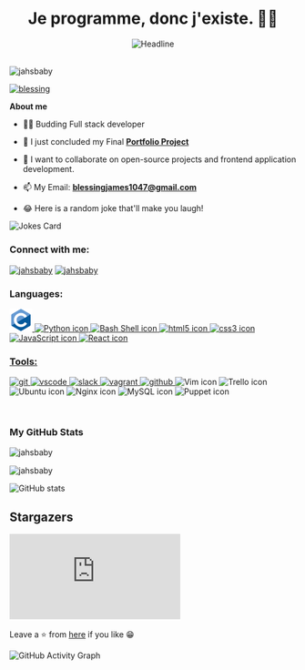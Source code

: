 <h1 align="center"> Je programme, donc j'existe. 👨‍💻 </h1>
 <div align="center">
  <img src="https://readme-typing-svg.herokuapp.com?color=0000FF&size=32&center=true&vCenter=true&width=600&height=50&lines=%F0%9F%91%8B+Hi,+I'm+Blessing+James;Passionate+Problem+Solver;👩‍💻+++Front-End+Developer;Software+Engineer;Freelancer;Open-Source+Enthusiast" alt="Headline" />
 </div>

 <br>

<p align="left"> <img src="https://www.google.com/imgres?q=a%20frontend%20dev%20logo%20png&imgurl=https%3A%2F%2Fpng.pngtree.com%2Fpng-clipart%2F20231005%2Foriginal%2Fpngtree-monochrome-icon-for-frontend-development-logo-web-design-infographics-vector-png-image_12962608.png&imgrefurl=https%3A%2F%2Fpngtree.com%2Ffreepng%2Fmonochrome-icon-for-frontend-development-logo-web-design-infographics-vector_12962608.html&docid=iYPc6GHGXOtpRM&tbnid=8YHpzIRhrHIxXM&vet=12ahUKEwjdmN-g_bCJAxVfXUEAHffUJj0QM3oECBkQAA..i&w=1200&h=752&hcb=2&ved=2ahUKEwjdmN-g_bCJAxVfXUEAHffUJj0QM3oECBkQAA" alt="jahsbaby" /></p>

<p align="left"> <a href="https://medium.com/@blessingjames1047" target="blank"><img src="https://www.google.com/imgres?q=a%20frontend%20dev%20logo%20png&imgurl=https%3A%2F%2Fpng.pngtree.com%2Fpng-clipart%2F20231005%2Foriginal%2Fpngtree-monochrome-icon-for-frontend-development-logo-web-design-infographics-vector-png-image_12962608.png&imgrefurl=https%3A%2F%2Fpngtree.com%2Ffreepng%2Fmonochrome-icon-for-frontend-development-logo-web-design-infographics-vector_12962608.html&docid=iYPc6GHGXOtpRM&tbnid=8YHpzIRhrHIxXM&vet=12ahUKEwjdmN-g_bCJAxVfXUEAHffUJj0QM3oECBkQAA..i&w=1200&h=752&hcb=2&ved=2ahUKEwjdmN-g_bCJAxVfXUEAHffUJj0QM3oECBkQAA" alt="blessing" /></a> </p>

**About me**

- 👩‍💻 Budding Full stack developer

- 🔭 I just concluded my Final [**Portfolio Project**](https://portfolio-bay-eight-58.vercel.app/)

- 👯 I want to collaborate on open-source projects and frontend application development.


- 📫 My Email: **blessingjames1047@gmail.com**

- 😂 Here is a random joke that'll make you laugh!

![Jokes Card](https://readme-jokes.vercel.app/api?theme=algolia&borderColor=white)

<h3 align="left">Connect with me:</h3>
<p align="left">
<a href="https://x.com/Blessin86996687" target="blank"><img align="center" src="https://raw.githubusercontent.com/rahuldkjain/github-profile-readme-generator/master/src/images/icons/Social/twitter.svg" alt="jahsbaby" height="30" width="40" /></a>
<a href="https://www.linkedin.com/in/blessing-james-akanimoh" target="blank"><img align="center" src="https://raw.githubusercontent.com/rahuldkjain/github-profile-readme-generator/master/src/images/icons/Social/linked-in-alt.svg" alt="jahsbaby" height="30" width="40" /></a>
</p>

<h3 align="left">Languages:</h3>
<p align="left">
  <a href="https://www.cprogramming.com/" target="_blank" rel="noreferrer">
    <img src="https://raw.githubusercontent.com/devicons/devicon/master/icons/c/c-original.svg" alt="c" width="40" title="C" height="40"/>
  <img loading="lazy" height="40" width="40" title="Python" src="https://cdn.simpleicons.org/python/3776AB" alt="Python icon" />
  <img loading="lazy" height="40" width="40" title="Bash" src="https://cdn.simpleicons.org/gnubash/4EAA25" alt="Bash Shell icon" />
  <img loading="lazy" height="40" width="40" title="Html" src="https://cdn.simpleicons.org/html5/E34F26" alt="html5 icon" />
  <img loading="lazy" height="40" width="40" title="CSS" src="https://cdn.simpleicons.org/css3/1572B6" alt="css3 icon" />
  <img loading="lazy" height="40" width="40" title="JavaScript" src="https://cdn.simpleicons.org/javascript/F7DF1E" alt="JavaScript icon" />
  <img loading="lazy" height="40" width="40" title="React" src="https://cdn.simpleicons.org/react/FF0FF" alt="React icon" />
</p>

<h3 align="left">Tools:</h3>
<p align="left">
  <a href="https://git-scm.com/" target="_blank" rel="noreferrer"> <img src="https://www.vectorlogo.zone/logos/git-scm/git-scm-icon.svg" alt="git" width="40" title="git" height="40"/> </a>
  <a href="https://code.visualstudio.com/" target="_blank" rel="noreferrer"> <img src="https://www.vectorlogo.zone/logos/visualstudio_code/visualstudio_code-icon.svg" alt="vscode" width="40" height="40"/> </a>
  <a href="https://slack.com/" target="_blank" rel="noreferrer"> <img src="https://www.vectorlogo.zone/logos/slack/slack-icon.svg" alt="slack" width="40" title="slack" height="40"/> </a>
  <a href="https://www.vagrantup.com/" target="_blank" rel="noreferrer"> <img src="https://www.vectorlogo.zone/logos/vagrantup/vagrantup-icon.svg" alt="vagrant" width="40" title="vagrant" height="40"/> </a>
  <a href="https://github.com/" target="_blank" rel="noreferrer"> <img src="https://www.vectorlogo.zone/logos/github/github-icon.svg" alt="github" width="40" title="github" height="40"/> </a>
  <img loading="lazy" height="40" width="40" title="Vim" src="https://cdn.simpleicons.org/vim/019733" alt="Vim icon" />
  <img loading="lazy" height="40" width="40" title="Trello" src="https://cdn.simpleicons.org/trello/0079BF" alt="Trello icon" />
  <img loading="lazy" height="40" width="40" title="Ubuntu" src="https://cdn.simpleicons.org/ubuntu/E95420" alt="Ubuntu icon" />
  <img loading="lazy" height="40" width="40" title="Nginx" src="https://cdn.simpleicons.org/nginx/009639" alt="Nginx icon" />
  <img loading="lazy" height="40" width="40" title="MySQL" src="https://cdn.simpleicons.org/mysql/4479A1" alt="MySQL icon" />
  <img loading="lazy" height="40" width="40" title="Puppet" src="https://cdn.simpleicons.org/puppet/FFAE1A" alt="Puppet icon" /> 
  
 
  
</p>

<br>

<h3 align=left>My GitHub Stats</h3>
 <p align="left">
  <img src="https://github-readme-streak-stats.herokuapp.com/?user=jahsbaby&theme=algolia" alt="jahsbaby" />
</p>

<p align="left">
   <img align="center" src="https://github-readme-stats-eight-theta.vercel.app/api/top-langs/?username=jahsbaby&layout=compact&langs_count=8&theme=algolia" alt="jahsbaby" />
</p>

![GitHub stats](https://github-readme-stats.vercel.app/api?username=jahsbaby&theme=algolia&show_icons=true&count_private=true&hide_title=true)

## Stargazers

[![Stargazers](http://bytecrank.com/nastyox/reporoster/php/stargazersSVG.php?user=jahsbaby&repo=jahsbaby&theme=algolia)]()

Leave a ⭐ from [here](https://github.com/jahsbaby) if you like 😁

<img src="https://github-readme-activity-graph.vercel.app/graph?username=thesongmartins&theme=high-contrast&height=250&custom_title=My%20Contribution%20Graph" alt="GitHub Activity Graph">
